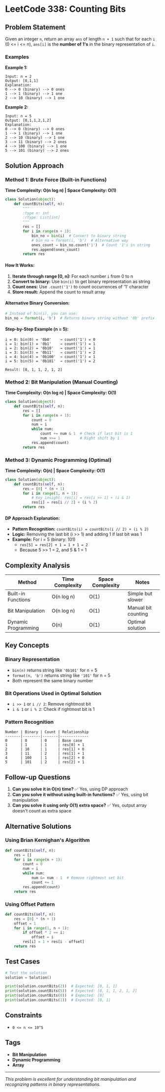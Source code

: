 # LeetCode 338: Counting Bits

## Problem Statement

Given an integer `n`, return an array `ans` of length `n + 1` such that for each `i` (0 <= i <= n), `ans[i]` is the **number of 1's** in the binary representation of `i`.

### Examples

**Example 1:**
```
Input: n = 2
Output: [0,1,1]
Explanation:
0 --> 0 (binary) --> 0 ones
1 --> 1 (binary) --> 1 one
2 --> 10 (binary) --> 1 one
```

**Example 2:**
```
Input: n = 5
Output: [0,1,1,2,1,2]
Explanation:
0 --> 0 (binary) --> 0 ones
1 --> 1 (binary) --> 1 one
2 --> 10 (binary) --> 1 one
3 --> 11 (binary) --> 2 ones
4 --> 100 (binary) --> 1 one
5 --> 101 (binary) --> 2 ones
```

## Solution Approach

### Method 1: Brute Force (Built-in Functions)
**Time Complexity: O(n log n) | Space Complexity: O(1)**

```python
class Solution(object):
    def countBits(self, n):
        """
        :type n: int
        :rtype: List[int]
        """
        res = []
        for i in range(n + 1):
            bin_no = bin(i)  # Convert to binary string
            # bin_no = format(i, 'b')  # Alternative way
            ones_count = bin_no.count('1')  # Count '1's in string
            res.append(ones_count)
        return res
```

#### How It Works:

1. **Iterate through range [0, n]:** For each number `i` from 0 to n
2. **Convert to binary:** Use `bin(i)` to get binary representation as string
3. **Count ones:** Use `.count('1')` to count occurrences of '1' character
4. **Store result:** Append the count to result array

#### Alternative Binary Conversion:
```python
# Instead of bin(i), you can use:
bin_no = format(i, 'b')  # Returns binary string without '0b' prefix
```

#### Step-by-Step Example (n = 5):
```
i = 0: bin(0) = '0b0'    → count('1') = 0
i = 1: bin(1) = '0b1'    → count('1') = 1  
i = 2: bin(2) = '0b10'   → count('1') = 1
i = 3: bin(3) = '0b11'   → count('1') = 2
i = 4: bin(4) = '0b100'  → count('1') = 1
i = 5: bin(5) = '0b101'  → count('1') = 2

Result: [0, 1, 1, 2, 1, 2]
```

### Method 2: Bit Manipulation (Manual Counting)
**Time Complexity: O(n log n) | Space Complexity: O(1)**

```python
class Solution(object):
    def countBits(self, n):
        res = []
        for i in range(n + 1):
            count = 0
            num = i
            while num:
                count += num & 1  # Check if last bit is 1
                num >>= 1         # Right shift by 1
            res.append(count)
        return res
```

### Method 3: Dynamic Programming (Optimal)
**Time Complexity: O(n) | Space Complexity: O(1)**

```python
class Solution(object):
    def countBits(self, n):
        res = [0] * (n + 1)
        for i in range(1, n + 1):
            # Key insight: res[i] = res[i >> 1] + (i & 1)
            res[i] = res[i // 2] + (i % 2)
        return res
```

#### DP Approach Explanation:
- **Pattern Recognition:** `countBits(i) = countBits(i // 2) + (i % 2)`
- **Logic:** Removing the last bit (i >> 1) and adding 1 if last bit was 1
- **Example:** For i = 5 (binary: 101)
  - `res[5] = res[2] + 1 = 1 + 1 = 2`
  - Because 5 >> 1 = 2, and 5 & 1 = 1

## Complexity Analysis

| Method | Time Complexity | Space Complexity | Notes |
|--------|----------------|------------------|-------|
| Built-in Functions | O(n log n) | O(1) | Simple but slower |
| Bit Manipulation | O(n log n) | O(1) | Manual bit counting |
| Dynamic Programming | O(n) | O(1) | Optimal solution |

## Key Concepts

### Binary Representation
- `bin(n)` returns string like `'0b101'` for n = 5
- `format(n, 'b')` returns string like `'101'` for n = 5
- Both represent the same binary number

### Bit Operations Used in Optimal Solution
- `i >> 1` or `i // 2`: Remove rightmost bit
- `i & 1` or `i % 2`: Check if rightmost bit is 1

### Pattern Recognition
```
Number | Binary | Count | Relationship
-------|--------|-------|-------------
0      | 0      | 0     | Base case
1      | 1      | 1     | res[0] + 1
2      | 10     | 1     | res[1] + 0  
3      | 11     | 2     | res[1] + 1
4      | 100    | 1     | res[2] + 0
5      | 101    | 2     | res[2] + 1
```

## Follow-up Questions

1. **Can you solve it in O(n) time?** ✅ Yes, using DP approach
2. **Can you solve it without using built-in functions?** ✅ Yes, using bit manipulation
3. **Can you solve it using only O(1) extra space?** ✅ Yes, output array doesn't count as extra space

## Alternative Solutions

### Using Brian Kernighan's Algorithm
```python
def countBits(self, n):
    res = []
    for i in range(n + 1):
        count = 0
        num = i
        while num:
            num &= num - 1  # Remove rightmost set bit
            count += 1
        res.append(count)
    return res
```

### Using Offset Pattern
```python
def countBits(self, n):
    res = [0] * (n + 1)
    offset = 1
    for i in range(1, n + 1):
        if offset * 2 == i:
            offset = i
        res[i] = 1 + res[i - offset]
    return res
```

## Test Cases

```python
# Test the solution
solution = Solution()

print(solution.countBits(2))  # Expected: [0, 1, 1]
print(solution.countBits(5))  # Expected: [0, 1, 1, 2, 1, 2]
print(solution.countBits(0))  # Expected: [0]
print(solution.countBits(1))  # Expected: [0, 1]
```

## Constraints

- `0 <= n <= 10^5`

## Tags

- **Bit Manipulation**
- **Dynamic Programming** 
- **Array**

---

*This problem is excellent for understanding bit manipulation and recognizing patterns in binary representations.*